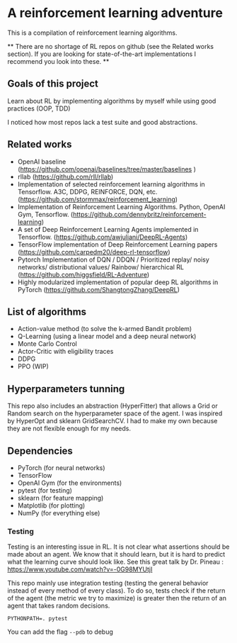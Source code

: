 # A reinforcement learning adventure
This is a compilation of reinforcement learning algorithms. 

**
There are no shortage of RL repos on github (see the Related works section). 
If you are looking for state-of-the-art implementations I recommend you look into these.
**


## Goals of this project 
Learn about RL by implementing algorithms by myself while using good practices (OOP, TDD)


I noticed how most repos lack a test suite and good abstractions. 

## Related works
- OpenAI baseline (https://github.com/openai/baselines/tree/master/baselines )
- rllab (https://github.com/rll/rllab)
- Implementation of selected reinforcement learning algorithms in Tensorflow. A3C, DDPG, REINFORCE, DQN, etc. (https://github.com/stormmax/reinforcement_learning)
- Implementation of Reinforcement Learning Algorithms. Python, OpenAI Gym, Tensorflow. (https://github.com/dennybritz/reinforcement-learning)
- A set of Deep Reinforcement Learning Agents implemented in Tensorflow. (https://github.com/awjuliani/DeepRL-Agents)
- TensorFlow implementation of Deep Reinforcement Learning papers (https://github.com/carpedm20/deep-rl-tensorflow)
- Pytorch Implementation of DQN / DDQN / Prioritized replay/ noisy networks/ distributional values/ Rainbow/ hierarchical RL (https://github.com/higgsfield/RL-Adventure)
- Highly modularized implementation of popular deep RL algorithms in PyTorch (https://github.com/ShangtongZhang/DeepRL)


## List of algorithms
- Action-value method (to solve the k-armed Bandit problem)
- Q-Learning (using a linear model and a deep neural network)
- Monte Carlo Control
- Actor-Critic with eligibility traces 
- DDPG 
- PPO (WIP)


## Hyperparameters tunning 
This repo also includes an abstraction (HyperFitter) that allows a Grid or Random search 
on the hyperparameter space of the agent. I was inspired by HyperOpt and sklearn GridSearchCV. 
I had to make my own because they are not flexible enough for my needs. 


## Dependencies 
- PyTorch (for neural networks)
- TensorFlow 
- OpenAI Gym (for the environments)
- pytest (for testing)
- sklearn (for feature mapping)
- Matplotlib (for plotting)
- NumPy (for everything else)

### Testing 
Testing is an interesting issue in RL. 
It is not clear what assertions should be made about an agent. 
We know that it should learn, but it is hard to predict what the learning curve should look like. 
See this great talk by Dr. Pineau : https://www.youtube.com/watch?v=-0G98MYUtjI

This repo mainly use integration testing (testing the general behavior instead of every method of every class).
To do so, tests check if the return of the agent (the metric we try to maximize) 
is greater then the return of an agent that takes random decisions.
 
```
PYTHONPATH=. pytest 
```
You can add the flag ``--pdb`` to debug 